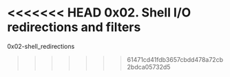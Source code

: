 <<<<<<< HEAD
0x02. Shell I/O redirections and filters
=======
0x02-shell_redirections
>>>>>>> 61471cd41fdb3657cbdd478a72cb2bdca05732d5
